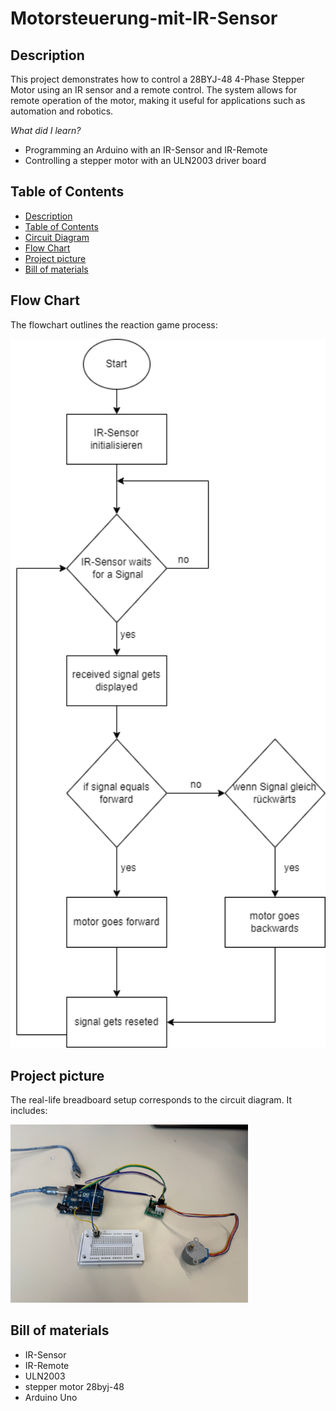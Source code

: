 # Motorsteuerung-mit-IR-Sensor

## Description

This project demonstrates how to control a 28BYJ-48 4-Phase Stepper Motor using an IR sensor and a remote control. The system allows for remote operation of the motor, making it useful for applications such as automation and robotics.

*What did I learn?*

- Programming an Arduino with an IR-Sensor and IR-Remote
- Controlling a stepper motor with an ULN2003 driver board

## Table of Contents

  - [Description](#description)
  - [Table of Contents](#table-of-contents)
  - [Circuit Diagram](#circuit-diagram)
  - [Flow Chart](#flow-chart)
  - [Project picture](#project-picture)
  - [Bill of materials](#bill-of-materials)

## Flow Chart

The flowchart outlines the reaction game process:

<img src="assets/images/Flowchart.png" alt="Flow Chart" style="width:580px;"/>

## Project picture

The real-life breadboard setup corresponds to the circuit diagram. It includes:

<img src="assets/images/Project_Picture.png" alt="Project Picture" style="width:380px;"/>

## Bill of materials

- IR-Sensor
- IR-Remote
- ULN2003
- stepper motor 28byj-48 
- Arduino Uno